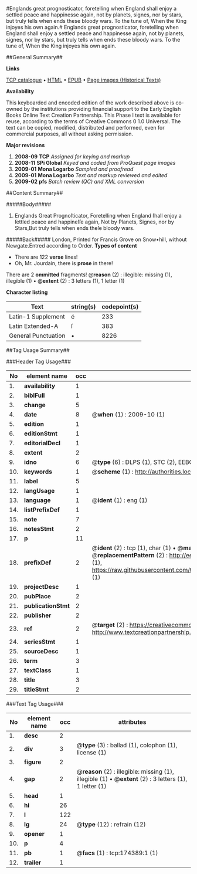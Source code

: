 #Englands great prognosticator, foretelling when England shall enjoy a settled peace and happinesse again, not by planets, signes, nor by stars, but truly tells when ends these bloody wars. To the tune of, When the King injoyes his own again.#
Englands great prognosticator, foretelling when England shall enjoy a settled peace and happinesse again, not by planets, signes, nor by stars, but truly tells when ends these bloody wars. To the tune of, When the King injoyes his own again.

##General Summary##

**Links**

[TCP catalogue](http://www.ota.ox.ac.uk/tcp/)  • 
[HTML](http://tei.it.ox.ac.uk/tcp/Texts-HTML/free/B03/B03096.html)  • 
[EPUB](http://tei.it.ox.ac.uk/tcp/Texts-EPUB/free/B03/B03096.epub) • 
[Page images (Historical Texts)](https://data.historicaltexts.jisc.ac.uk/view?pubId=eebo-47012420e&pageId=eebo-47012420e-174389-1)

**Availability**

This keyboarded and encoded edition of the
	       work described above is co-owned by the institutions
	       providing financial support to the Early English Books
	       Online Text Creation Partnership. This Phase I text is
	       available for reuse, according to the terms of Creative
	       Commons 0 1.0 Universal. The text can be copied,
	       modified, distributed and performed, even for
	       commercial purposes, all without asking permission.

**Major revisions**

1. __2008-09__ __TCP__ *Assigned for keying and markup*
1. __2008-11__ __SPi Global__ *Keyed and coded from ProQuest page images*
1. __2009-01__ __Mona Logarbo__ *Sampled and proofread*
1. __2009-01__ __Mona Logarbo__ *Text and markup reviewed and edited*
1. __2009-02__ __pfs__ *Batch review (QC) and XML conversion*

##Content Summary##

#####Body#####

1. Englands Great Prognoſticator, Foretelling when England ſhall enjoy a ſettled peace and happineſſe again, 
Not by Planets, Signes, nor by Stars,But truly tells when ends theſe bloody wars.

#####Back#####
London, Printed for Francis Grove on Snow•hill, without Newgate.Entred according to Order.
**Types of content**

  * There are 122 **verse** lines!
  * Oh, Mr. Jourdain, there is **prose** in there!

There are 2 **ommitted** fragments! 
 @__reason__ (2) : illegible: missing (1), illegible (1)  •  @__extent__ (2) : 3 letters (1), 1 letter (1)

**Character listing**


|Text|string(s)|codepoint(s)|
|---|---|---|
|Latin-1 Supplement|é|233|
|Latin Extended-A|ſ|383|
|General Punctuation|•|8226|

##Tag Usage Summary##

###Header Tag Usage###

|No|element name|occ|attributes|
|---|---|---|---|
|1.|__availability__|1||
|2.|__biblFull__|1||
|3.|__change__|5||
|4.|__date__|8| @__when__ (1) : 2009-10 (1)|
|5.|__edition__|1||
|6.|__editionStmt__|1||
|7.|__editorialDecl__|1||
|8.|__extent__|2||
|9.|__idno__|6| @__type__ (6) : DLPS (1), STC (2), EEBO-CITATION (1), OCLC (1), VID (1)|
|10.|__keywords__|1| @__scheme__ (1) : http://authorities.loc.gov/ (1)|
|11.|__label__|5||
|12.|__langUsage__|1||
|13.|__language__|1| @__ident__ (1) : eng (1)|
|14.|__listPrefixDef__|1||
|15.|__note__|7||
|16.|__notesStmt__|2||
|17.|__p__|11||
|18.|__prefixDef__|2| @__ident__ (2) : tcp (1), char (1)  •  @__matchPattern__ (2) : ([0-9\-]+):([0-9IVX]+) (1), (.+) (1)  •  @__replacementPattern__ (2) : http://eebo.chadwyck.com/downloadtiff?vid=$1&page=$2 (1), https://raw.githubusercontent.com/textcreationpartnership/Texts/master/tcpchars.xml#$1 (1)|
|19.|__projectDesc__|1||
|20.|__pubPlace__|2||
|21.|__publicationStmt__|2||
|22.|__publisher__|2||
|23.|__ref__|2| @__target__ (2) : https://creativecommons.org/publicdomain/zero/1.0/ (1), http://www.textcreationpartnership.org/docs/. (1)|
|24.|__seriesStmt__|1||
|25.|__sourceDesc__|1||
|26.|__term__|3||
|27.|__textClass__|1||
|28.|__title__|3||
|29.|__titleStmt__|2||


###Text Tag Usage###

|No|element name|occ|attributes|
|---|---|---|---|
|1.|__desc__|2||
|2.|__div__|3| @__type__ (3) : ballad (1), colophon (1), license (1)|
|3.|__figure__|2||
|4.|__gap__|2| @__reason__ (2) : illegible: missing (1), illegible (1)  •  @__extent__ (2) : 3 letters (1), 1 letter (1)|
|5.|__head__|1||
|6.|__hi__|26||
|7.|__l__|122||
|8.|__lg__|24| @__type__ (12) : refrain (12)|
|9.|__opener__|1||
|10.|__p__|4||
|11.|__pb__|1| @__facs__ (1) : tcp:174389:1 (1)|
|12.|__trailer__|1||
